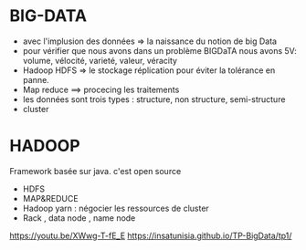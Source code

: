 # BIG-DATA

- avec l'implusion des données => la naissance du notion de big Data
- pour vérifier que nous avons dans un problème BIGDaTA nous avons 5V: volume, vélocité, varieté, valeur, véracity
- Hadoop HDFS => le stockage réplication pour éviter la tolérance en panne.
- Map reduce ==> procecing les traitements
- les données sont trois types : structure, non structure, semi-structure
- cluster

# HADOOP

Framework basée sur java. c'est open source

- HDFS
- MAP&REDUCE
- Hadoop yarn : négocier les ressources de cluster
- Rack , data node , name node

https://youtu.be/XWwg-T-fE_E
https://insatunisia.github.io/TP-BigData/tp1/
